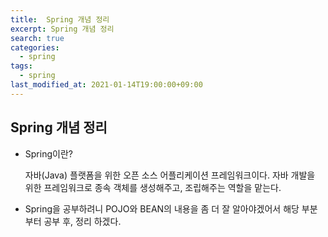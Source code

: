 ```yaml
---
title:  Spring 개념 정리
excerpt: Spring 개념 정리
search: true
categories: 
  - spring
tags: 
  - spring
last_modified_at: 2021-01-14T19:00:00+09:00
---
```


## Spring 개념 정리

- Spring이란?

  자바(Java) 플랫폼을 위한 오픈 소스 어플리케이션 프레임워크이다. 자바 개발을 위한 프레임워크로 종속 객체를 생성해주고, 조립해주는 역할을 맡는다. 
  
- Spring을 공부하려니 POJO와 BEAN의 내용을 좀 더 잘 알아야겠어서 해당 부분부터 공부 후, 정리 하겠다.